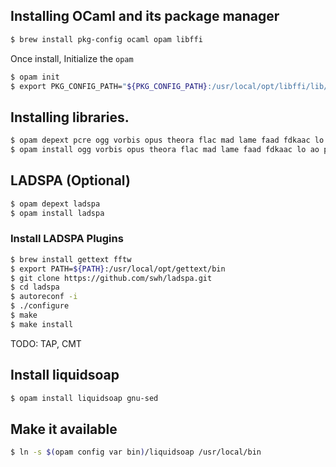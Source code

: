## Installing OCaml and its package manager

```bash
$ brew install pkg-config ocaml opam libffi
```

Once install, Initialize the `opam`
```bash
$ opam init
$ export PKG_CONFIG_PATH="${PKG_CONFIG_PATH}:/usr/local/opt/libffi/lib/pkgconfig"
```

## Installing libraries.
```bash
$ opam depext pcre ogg vorbis opus theora flac mad lame faad fdkaac lo ao portaudio taglib cry yojson magic samplerate gstreamer frei0r
$ opam install ogg vorbis opus theora flac mad lame faad fdkaac lo ao portaudio taglib cry yojson magic samplerate gstreamer frei0r
```

## LADSPA (Optional)
```bash
$ opam depext ladspa
$ opam install ladspa
```

### Install LADSPA Plugins
```bash
$ brew install gettext fftw
$ export PATH=${PATH}:/usr/local/opt/gettext/bin
$ git clone https://github.com/swh/ladspa.git
$ cd ladspa
$ autoreconf -i
$ ./configure
$ make
$ make install
```
TODO: TAP, CMT

## Install liquidsoap
```bash
$ opam install liquidsoap gnu-sed
```

## Make it available
```bash
$ ln -s $(opam config var bin)/liquidsoap /usr/local/bin
```
